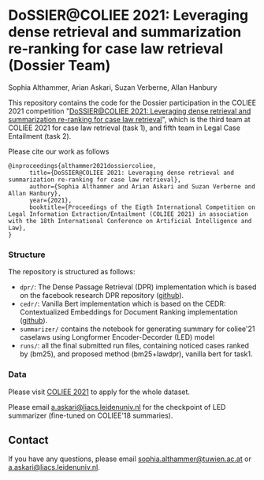 # DoSSIER@COLIEE 2021: Leveraging dense retrieval and summarization re-ranking for case law retrieval (Dossier Team)
Sophia Althammer, Arian Askari, Suzan Verberne, Allan Hanbury

This repository contains the code for the Dossier participation in the COLIEE 2021 competition "[DoSSIER@COLIEE 2021: Leveraging dense retrieval and summarization re-ranking for case law retrieval](https://arxiv.org/abs/2108.03937)", which is the third team at COLIEE 2021 for case law retrieval (task 1), and fifth team in Legal Case Entailment (task 2).

Please cite our work as follows
```
@inproceedings{althammer2021dossiercoliee,
      title={DoSSIER@COLIEE 2021: Leveraging dense retrieval and summarization re-ranking for case law retrieval}, 
      author={Sophia Althammer and Arian Askari and Suzan Verberne and Allan Hanbury},
      year={2021},
      booktitle={Proceedings of the Eigth International Competition on Legal Information Extraction/Entailment (COLIEE 2021) in association with the 18th International Conference on Artificial Intelligence and Law},
}
```



### Structure

The repository is structured as follows:
- `dpr/`: The Dense Passage Retrieval (DPR) implementation which is based on the facebook research DPR repository \([github](https://github.com/facebookresearch/DPR)).
- `cedr/`: Vanilla Bert implementation which is based on the CEDR: Contextualized Embeddings for Document Ranking implementation \([github](https://github.com/Georgetown-IR-Lab/cedr)).
- `summarizer/` contains the notebook for generating summary for coliee'21 caselaws using Longformer Encoder-Decorder (LED) model
- `runs/`:  all the final submitted run files, containing noticed cases ranked by (bm25), and proposed method (bm25+lawdpr), vanilla bert for task1.

### Data
Please visit [COLIEE 2021](https://sites.ualberta.ca/~rabelo/COLIEE2021/) to apply for the whole dataset. 

Please email a.askari@liacs.leidenuniv.nl for the checkpoint of LED summarizer (fine-tuned on COLIEE'18 summaries). 

## Contact
If you have any questions, please email sophia.althammer@tuwien.ac.at or a.askari@liacs.leidenuniv.nl. 
